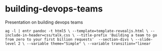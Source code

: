 # building-devops-teams
Presentation on building devops teams

`ag -l | entr pandoc -t html5 \
		--template=template-revealjs.html \
		--include-in-header=css/talk.css \
        --title-prefix 'Building a team to go from zero to your first billion requests' 
        --section-divs \
        --slide-level 2 \
  --variable theme="Simple" \
  --variable transition="linear`
